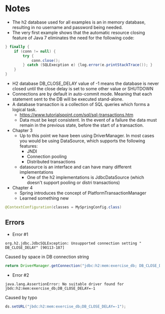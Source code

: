 # Notes

* The h2 database used for all examples is an in memory database, resulting in no username and password being needed.
* The very first example shows that the automatic resource closing feature of Java 7 eliminates the need for the following code:
```java
} finally {
    if (conn != null) {
        try {
            conn.close();
        } catch (SQLExecption e) {log.error(e.printStackTrace()); }
    }
}
````
* H2 database DB_CLOSE_DELAY value of -1 means the database is never closed until the close delay is set to some other value or SHUTDOWN
* Connections are by default in auto-commit mode.  Meaning that each statement sent to the DB will be executed stand-alone.
* A database transaction is a collection of SQL queries which forms a logical task.
  * https://www.tutorialspoint.com/sql/sql-transactions.htm
  * Data must be kept consistent.  In the event of a failure the data must remain in the previous state, before the start of a transaction.
* Chapter 3
  * Up to this point we have been using DriverManager.  In most cases you would be using DataSource, which supports the following features:
    * JNDI
    * Connection pooling
    * Distributed transactions
  * datasource is an interface and can have many different implementations
    * One of the h2 implementations is JdbcDataSource (which doesn't support pooling or distri transactions)
* Chapter 4
  * Spring introduces the concept of PlatformTransactionManager
  * Learned something new
````java
@ContextConfiguration(classes = MySpringConfig.class)
````

## Errors
* Error #1
````
org.h2.jdbc.JdbcSQLException: Unsupported connection setting " DB_CLOSE_DELAY" [90113-187]
````   
Caused by space in DB connection string
````java
return DriverManager.getConnection("jdbc:h2:mem:exercise_db; DB_CLOSE_DELAY=-1");
````
* Error #2
````
java.lang.AssertionError: No suitable driver found for jbdc:h2:mem:exercise_db;DB_CLOSE_DELAY=-1
````
Caused by typo
````java
ds.setURL("jbdc:h2:mem:exercise_db;DB_CLOSE_DELAY=-1");
````
